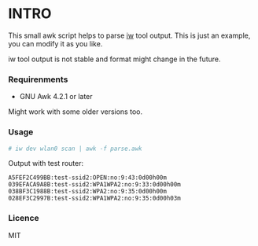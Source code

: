 # INTRO
This small awk script helps to parse [iw](https://wireless.wiki.kernel.org/en/users/documentation/iw) tool output. This is just an example, you can modify it as you like.

iw tool output is not stable and format might change in the future.

### Requirenments
* GNU Awk 4.2.1 or later

Might work with some older versions too.

### Usage
```bash
# iw dev wlan0 scan | awk -f parse.awk
```
Output with test router:
```
A5FEF2C499BB:test-ssid2:OPEN:no:9:43:0d00h00m
039EFACA9A8B:test-ssid2:WPA1WPA2:no:9:33:0d00h00m
038BF3C1988B:test-ssid2:WPA2:no:9:35:0d00h00m
028EF3C2997B:test-ssid2:WPA1WPA2:no:9:35:0d00h03m
```

### Licence
MIT
